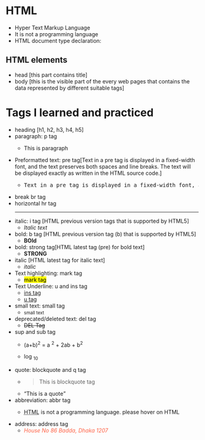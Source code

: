 # HTML

- Hyper Text Markup Language
- It is not a programming language
- HTML document type declaration: <!DOCTYPE html>

## HTML elements

- head [this part contains title]
- body [this is the visible part of the every web pages that contains the data represented by different suitable tags]

# Tags I learned and practiced

- heading [h1, h2, h3, h4, h5]
- paragraph: p tag
  - <p>This is paragraph</p>
- Preformatted text: pre tag[Text in a pre tag is displayed in a fixed-width font, and the text preserves both spaces and line breaks. The text will be displayed exactly as written in the HTML source code.]
  - <pre>Text in a pre tag is displayed in a fixed-width font, and the text preserves both spaces and line breaks. The text will be displayed exactly as written in the HTML source code.</pre>
- break br tag <br>
- horizontal hr tag<hr>
- italic: i tag [HTML previous version tags that is supported by HTML5]
  - <i>Italic text</i>
- bold: b tag [HTML previous version tag (b) that is supported by HTML5]
  - <b>BOld</b>
- bold: strong tag[HTML latest tag (pre) for bold text]
  - <strong>STRONG</strong>
- italic [HTML latest tag for italic text]
  - <em>italic</em>
- Text highlighting: mark tag
  - <mark>mark tag</mark>
- Text Underline: u and ins tag
  - <ins>ins tag</ins>
  - <u>u tag</u>
- small text: small tag
  - <small>small text</small>
- deprecated/deleted text: del tag
  - <del>DEL Tag</del>
- sup and sub tag
  - <p>(a+b)<sup>2</sup> = a <sup>2</sup> + 2ab + b<sup>2</sup></p>
  - <p>log <sub>10</sub></p>
- quote: blockquote and q tag
  - <blockquote>This is blockquote tag</blockquote>
  - <q>This is a quote</q>
- abbreviation: abbr tag
  - <p>
      <abbr title="Hyper Text Markup Language">HTML</abbr> is not a programming
      language. please hover on HTML
    </p>
- address: address tag
  - <address style="color: tomato">House No 86 Badda, Dhaka 1207</address>
